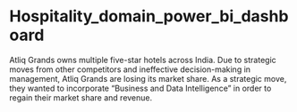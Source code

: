 # Hospitality_domain_power_bi_dashboard
Atliq Grands owns multiple five-star hotels across India. Due to strategic moves from other competitors and ineffective decision-making in management, Atliq Grands are losing its market share. As a strategic move, they wanted to incorporate “Business and Data Intelligence” in order to regain their market share and revenue.
